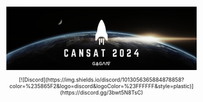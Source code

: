 ![Banner](https://github.com/Gagan-Space/.github/blob/main/banner.PNG?raw=true)
<center>
[![Discord](https://img.shields.io/discord/1013056365884878858?color=%235865F2&logo=discord&logoColor=%23FFFFFF&style=plastic)](https://discord.gg/3bwt5N8TsC)
</center>

